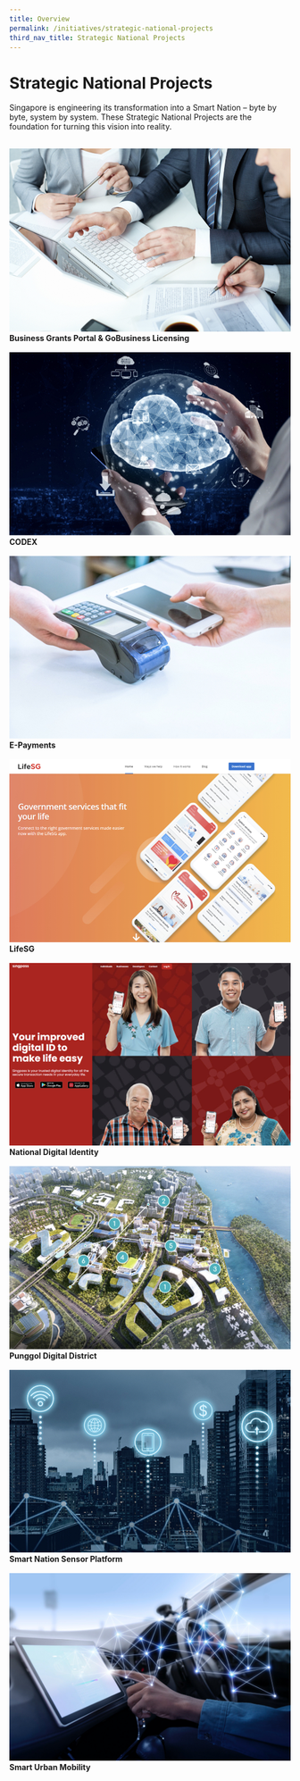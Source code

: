 ```yaml
---
title: Overview
permalink: /initiatives/strategic-national-projects
third_nav_title: Strategic National Projects
---
```

# Strategic National Projects

Singapore is engineering its transformation into a Smart Nation – byte by byte, system by system. These Strategic National Projects are the foundation for turning this vision into reality.  

<br>
<div class="row">  
  <div class="column-b"> 
    <a href="/initiatives/strategic-national-projects/business-grants-gobusiness-licensing"><img src="/images/initiatives/business-grant-portal-overview.jpeg"></a><br>
    <div class="header"><b>Business Grants Portal & GoBusiness Licensing</b></div><br>
  </div>
   <div class="column-b"> 
    <a href="/initiatives/strategic-national-projects/codex"><img src="/images/initiatives/Codex-snp.jpeg"></a><br>
     <div class="header"><b>CODEX</b></div><br>
<div class="row">  
  <div class="column-b">  
    <a href="/initiatives/strategic-national-projects/e-payments"><img src="/images/initiatives/e-payments-snp.jpeg"></a><br>
    <div class="header"><b>E-Payments</b></div><br>
  </div>     
</div>
<div class="row">  
  <div class="column-b"> 
    <a href="/initiatives/strategic-national-projects/lifesg"><img src="/images/initiatives/lifesg.jpeg"></a><br>
    <div class="header"><b>LifeSG</b></div><br>
<div class="row">  
	 <div class="column-b"> 
    <a href="/initiatives/strategic-national-projects/national-digital-identity"><img src="/images/initiatives/Singpass-website.jpeg"></a><br>
     <div class="header"><b>National Digital Identity</b></div><br>
	</div>
  <div class="column-b"> 
   <a href="/initiatives/strategic-national-projects/punggol-digital-district"><img src="/images/initiatives/pdd.jpeg"></a><br>
    <div class="header"><b>Punggol Digital District</b></div><br>     
</div>
<div class="row">  
  <div class="column-b"> 
   <a href="/initiatives/strategic-national-projects/smart-nation-sensor-platform"><img src="/images/initiatives/smart-nation-sensor-platform-snp.jpeg"></a><br>
    <div class="header"><b>Smart Nation Sensor Platform</b></div><br>
</div>
		<div class="column-b"> 
   <a href="/initiatives/strategic-national-projects/smart-urban-mobility"><img src="/images/initiatives/smart-urban-mobility.jpg"></a><br>
    <div class="header"><b>Smart Urban Mobility</b></div><br>
    </div>